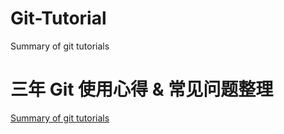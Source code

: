 # Git-Tutorial
Summary of git tutorials
# 三年 Git 使用心得 & 常见问题整理
[Summary of git tutorials](https://github.com/xiaodongxier/iWebs/issues/35#issue-640322618)
